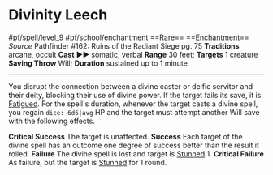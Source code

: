 # Divinity Leech
#pf/spell/level_9 #pf/school/enchantment 
==[Rare](../../../Traits/Rare.md)== ==[Enchantment](../../../Traits/Enchantment.md)==
*Source* Pathfinder #162: Ruins of the Radiant Siege pg. 75
**Traditions** arcane, occult
**Cast** ►► somatic, verbal
**Range** 30 feet; **Targets** 1 creature
**Saving Throw** Will; **Duration** sustained up to 1 minute

---
You disrupt the connection between a divine caster or deific servitor and their deity, blocking their use of divine power. If the target fails its save, it is [Fatigued](../../../Conditions/Fatigued.md). For the spell's duration, whenever the target casts a divine spell, you regain `dice: 6d6|avg` HP and the target must attempt another Will save with the following effects.

**Critical Success** The target is unaffected.
**Success** Each target of the divine spell has an outcome one degree of success better than the result it rolled.
**Failure** The divine spell is lost and target is [Stunned](../../../Conditions/Stunned.md) 1.
**Critical Failure** As failure, but the target is [Stunned](../../../Conditions/Stunned.md) for 1 round.